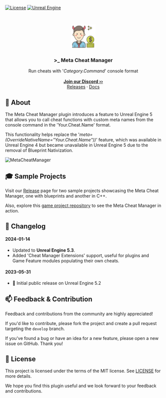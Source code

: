 <a href="https://github.com/JanSeliv/MetaCheatManager/blob/main/LICENSE">![License](https://img.shields.io/badge/license-MIT-brightgreen.svg)</a>
<a href="https://www.unrealengine.com/">![Unreal Engine](https://img.shields.io/badge/Unreal-5.3-dea309?style=flat&logo=unrealengine)</a>

<br/>
<p align="center">
<a href="https://github.com/JanSeliv/MetaCheatManager">
<img src="https://github.com/JanSeliv/MetaCheatManager/blob/main/Resources/Icon128.png?raw=true" alt="Logo" width="80" height="80">
</a>
<h3 align="center">&gt;_ Meta Cheat Manager</h3>
<p align="center">
Run cheats with '<em>Category.Command</em>' console format
<br/>
<br/>
<a href="https://discord.gg/jbWgwDefnE"><strong>Join our Discord ››</strong></a>
<br/>
<a href="https://github.com/JanSeliv/MetaCheatManager/releases">Releases</a>
·
<a href="https://docs.google.com/document/d/15kXwC05paFdwwmPC4Pi8xTuUq20-s7lC_EfOtFDcp0w">Docs</a>
</p>

## 🌟 About

The Meta Cheat Manager plugin introduces a feature to Unreal Engine 5 that allows you to call cheat functions with custom meta names from the console command in the 'Your.Cheat.Name' format.

This functionality helps replace the '_meta=(OverrideNativeName="Your.Cheat.Name"))_' feature, which was available in Unreal Engine 4 but became unavailable in Unreal Engine 5 due to the removal of Blueprint Nativization.

![MetaCheatManager](https://github.com/JanSeliv/MetaCheatManager/assets/20540872/1343fbb6-d8b6-453a-99d3-99c7eb5ca5db)

## 🎓 Sample Projects

Visit our [Release](https://github.com/JanSeliv/MetaCheatManager/releases) page for two sample projects showcasing the Meta Cheat Manager, one with blueprints and another in C++.

Also, explore this [game project repository](https://github.com/JanSeliv/Bomber) to see the Meta Cheat Manager in action.

## 📅 Changelog
#### 2024-01-14
- Updated to **Unreal Engine 5.3**.
- Added 'Cheat Manager Extensions' support, useful for plugins and Game Feature modules populating their own cheats.
#### 2023-05-31
- 🎉 Initial public release on Unreal Engine 5.2

## 📫 Feedback & Contribution

Feedback and contributions from the community are highly appreciated!

If you'd like to contribute, please fork the project and create a pull request targeting the `develop` branch.

If you've found a bug or have an idea for a new feature, please open a new issue on GitHub. Thank you!

## 📜 License

This project is licensed under the terms of the MIT license. See [LICENSE](LICENSE) for more details.

We hope you find this plugin useful and we look forward to your feedback and contributions.
